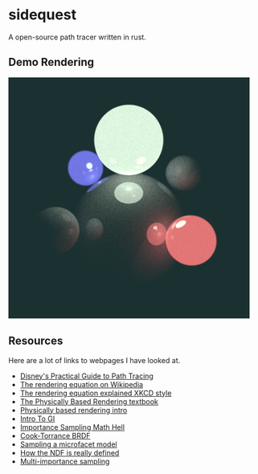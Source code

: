 # sidequest

A open-source path tracer written in rust.

## Demo Rendering
![current version](./demo.gif)

## Resources

Here are a lot of links to webpages I have looked at.

- [Disney's Practical Guide to Path Tracing](https://www.youtube.com/watch?v=frLwRLS_ZR0)
- [The rendering equation on Wikipedia](https://en.wikipedia.org/wiki/Rendering_equation)
- [The rendering equation explained XKCD style](https://pbs.twimg.com/media/CHW_bGCUwAAIS1r?format=png)
- [The Physically Based Rendering textbook](https://www.pbrt.org/)
- [Physically based rendering intro](http://www.codinglabs.net/article_physically_based_rendering.aspx)
- [Intro To GI](https://www.scratchapixel.com/lessons/3d-basic-rendering/global-illumination-path-tracing)
- [Importance Sampling Math Hell](https://statweb.stanford.edu/~owen/mc/Ch-var-is.pdf)
- [Cook-Torrance BRDF](http://www.codinglabs.net/article_physically_based_rendering_cook_torrance.aspx)
- [Sampling a microfacet model](https://agraphicsguy.wordpress.com/2015/11/01/sampling-microfacet-brdf/)
- [How the NDF is really defined](http://www.reedbeta.com/blog/hows-the-ndf-really-defined/)
- [Multi-importance sampling](https://graphics.stanford.edu/courses/cs348b-03/papers/veach-chapter10.pdf)
